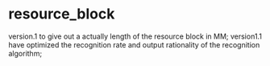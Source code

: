 # resource_block
version.1
to give out a actually length of the resource block in MM;
version1.1
have optimized the recognition rate and output rationality of the recognition algorithm;
